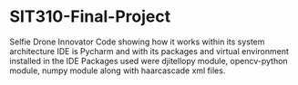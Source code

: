 # SIT310-Final-Project
Selfie Drone Innovator 
Code showing how it works within its system architecture 
IDE is Pycharm and with its packages and virtual environment installed in the IDE
Packages used were djitellopy module, opencv-python module, numpy module along with haarcascade xml files.
